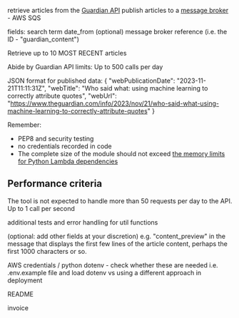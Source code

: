 retrieve articles from the [Guardian API](https://open-platform.theguardian.com/)
publish articles to a [message broker](https://en.wikipedia.org/wiki/Message_broker)  - AWS SQS

fields:
search term
date_from (optional)
message broker reference (i.e. the ID - "guardian_content")

Retrieve up to 10 MOST RECENT articles

Abide by Guardian API limits:
Up to 500 calls per day

JSON format for published data:
{
    "webPublicationDate": "2023-11-21T11:11:31Z",
    "webTitle": "Who said what: using machine learning to correctly attribute quotes",
    "webUrl": "https://www.theguardian.com/info/2023/nov/21/who-said-what-using-machine-learning-to-correctly-attribute-quotes"
}



Remember:
- PEP8 and security testing
- no credentials recorded in code
- The complete size of the module should not exceed [the memory limits for Python Lambda dependencies](https://docs.aws.amazon.com/lambda/latest/dg/gettingstarted-package.html)

## Performance criteria
The tool is not expected to handle more than 50 requests per day to the API.
Up to 1 call per second



additional tests and error handling for util functions

(optional: add other fields at your discretion)
e.g. "content_preview" in the
message that displays the first few lines of the article content, perhaps the first
1000 characters or so.

AWS credentials / python dotenv - check whether these are needed i.e. .env.example file and load dotenv vs using a different approach in deployment

README

invoice


